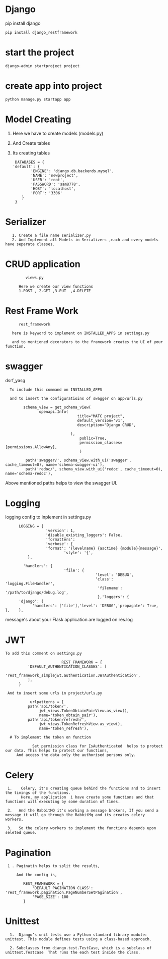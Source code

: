 # Django

   pip install django
    
    pip install django_restframework
  
 # start the project
 
    django-admin startproject project
 
 # create app into project
 
    python manage.py startapp app
    
# Model Creating
   
 1. Here we have to create models (models.py)

 2. And Create tables 

 3. Its creating tables 

         DATABASES = {
        'default': {
                'ENGINE': 'django.db.backends.mysql',
                'NAME': 'newproject',
                'USER': 'root',
                'PASSWORD': 'sam8778',
                'HOST': 'localhost',
                'PORT': '3306'
            }
         }
         
         
   # Serializer
        
       1. Create a file name serializer.py
       2. And Implement all Models in Serializers ,each and every models have seperate classes.
       
   # CRUD application
             
             views.py 
             
          Here we create our view functions 
          1.POST , 2.GET ,3.PUT  ,4.DELETE
          
  # Rest Frame Work
  
          rest_framework
          
       here is keyword to implement on INSTALLED_APPS in settings.py
       
       and to mentioned decorators to the framework creates the UI of your function.
   
   # swagger
           
  dsrf_yasg
           
      To include this command on INSTALLED_APPS
      
      and to insert the configuratioins of swagger on app/urls.py
      
            schema_view = get_schema_view(
                   openapi.Info(
                                    title="MATC project",
                                    default_version='v1',
                                    description="Django CRUD",

                                 ),
                                     public=True,
                                     permission_classes=[permissions.AllowAny],
                                     )

             path('swagger/', schema_view.with_ui('swagger', cache_timeout=0), name='schema-swagger-ui'),
             path('redoc/', schema_view.with_ui('redoc', cache_timeout=0), name='schema-redoc'),

Above mentioned paths helps to view the swagger UI.


# Logging
         
  logging config to inplement in settings.py
         
        
          LOGGING = {
                      'version': 1,
                      'disable_existing_loggers': False,
                      'formatters': 
                      'verbose': {
                      'format': '{levelname} {asctime} {module}{message}',
                              'style': '{',
              },

            'handlers': {
                              'file': {
                                            'level': 'DEBUG',
                                            ‘class': 'logging.FileHandler',
                                             'filename': '/path/to/django/debug.log',
                                             },'loggers': {
          'django': {
                'handlers': ['file'],'level': 'DEBUG','propagate': True, },    },


message's about your Flask application are logged on res.log
      
  # JWT    
    To add this comment on settings.py

                             REST_FRAMEWORK = {
              'DEFAULT_AUTHENTICATION_CLASSES': [
                  'rest_framework_simplejwt.authentication.JWTAuthentication',
              ],
          }
  
     And to insert some urls in project/urls.py
     
               urlpatterns = [
              path('api/token/',
                   jwt_views.TokenObtainPairView.as_view(),
                   name='token_obtain_pair'),
              path('api/token/refresh/',
                   jwt_views.TokenRefreshView.as_view(),
                   name='token_refresh'),
                   
      # To implement the token on function 
                 
                Set permission class for IsAuthenticated  helps to protect our data. This helps to protect our functions,
         And access the data only the authorised persons only.
         
         
# Celery 
     
     1.    Celery, it's creating queue behind the functions and to insert the timings of the functions.
           Here, my application  i have create some functions and that functions will executing by some duration of times.
    
     2.   And the RabbitMQ it's working a message brokers, If you send a message it will go through the RabbitMq and its creates celery workers,
     
     3.   So the celery workers to implement the functions depends upon seleted queue.
     
 # Pagination
    
     1 . Paginatin helps to split the results,
         
         And the config is,
       
            REST_FRAMEWORK = {
                'DEFAULT_PAGINATION_CLASS': 'rest_framework.pagination.PageNumberSetPagination',
                'PAGE_SIZE': 100
            }
            
            
# Unittest

      1.  Django’s unit tests use a Python standard library module: unittest. This module defines tests using a class-based approach.
                         
      2. Subclasses from django.test.TestCase, which is a subclass of unittest.Testcase  That runs the each test inside the class.

         
